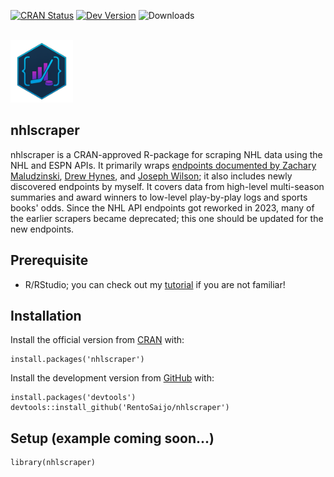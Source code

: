 [![CRAN Status](https://www.r-pkg.org/badges/version/nhlscraper)](https://CRAN.R-project.org/package=nhlscraper)
[![Dev Version](https://img.shields.io/badge/dev%20ver-0.1.1.9000-red.svg)](https://github.com/nhlscraper)
![Downloads](https://cranlogs.r-pkg.org/badges/grand-total/nhlscraper)

<br>

<div style="text-align:left">
<span><a href="https://rentosaijo.github.io/nhlscraper/">
<img src="man/figures/logo.png" width=100 alt="nhlscraper Logo"/> </a><h2><strong>nhlscraper</strong></h2>
</div>

nhlscraper is a CRAN-approved R-package for scraping NHL data using the NHL and ESPN APIs. It primarily wraps [endpoints documented by Zachary Maludzinski](https://github.com/Zmalski/NHL-API-Reference), [Drew Hynes](https://gitlab.com/dword4/nhlapi/), and [Joseph Wilson](https://github.com/pseudo-r/Public-ESPN-API); it also includes newly discovered endpoints by myself. It covers data from high-level multi-season summaries and award winners to low-level play-by-play logs and sports books' odds. Since the NHL API endpoints got reworked in 2023, many of the earlier scrapers became deprecated; this one should be updated for the new endpoints.

## Prerequisite

- R/RStudio; you can check out my [tutorial](https://youtu.be/hGM1t6usDQ8) if you are not familiar!

## Installation
Install the official version from [CRAN](https://cran.r-project.org) with:
```
install.packages('nhlscraper')
```

Install the development version from [GitHub](https://github.com/) with:
```
install.packages('devtools')
devtools::install_github('RentoSaijo/nhlscraper')
```

## Setup (example coming soon...)
```
library(nhlscraper)
```
